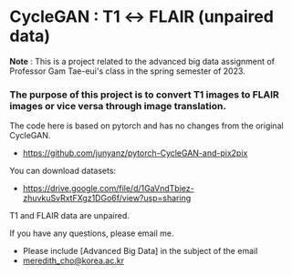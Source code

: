 # CycleGAN : T1 &leftrightarrow; FLAIR (unpaired data)

**Note** : This is a project related to the advanced big data assignment of Professor Gam Tae-eui's class in the spring semester of 2023.

### The purpose of this project is to **convert T1 images to FLAIR images or vice versa through image translation**.
            
The code here is based on pytorch and has no changes from the original CycleGAN.
* https://github.com/junyanz/pytorch-CycleGAN-and-pix2pix

You can download datasets:  
* https://drive.google.com/file/d/1GaVndTbiez-zhuvkuSvRxtFXgz1DGo6f/view?usp=sharing

T1 and FLAIR data are unpaired.

If you have any questions, please email me.  
* Please include [Advanced Big Data] in the subject of the email  
* meredith_cho@korea.ac.kr
